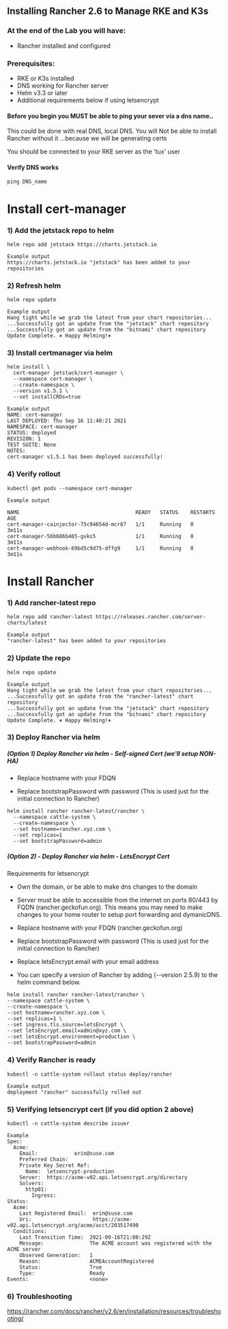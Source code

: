 ## Installing Rancher 2.6 to Manage RKE and K3s

### At the end of the Lab you will have:
* Rancher installed and configured 

### Prerequisites:

  * RKE or K3s installed
  * DNS working for Rancher server
  * Helm v3.3 or later
  * Additional requirements below if using  letsencrypt

#### Before you begin you MUST be able to ping your sever via a dns name..
   This could be done with real DNS, local DNS.
   You will Not be able to install Rancher without it ...because we will be generating certs

   You should be connected to your RKE server as the 'tux' user

#### Verify DNS works
```
ping DNS_name
```

# Install cert-manager


### 1) Add the jetstack repo to helm
```
helm repo add jetstack https://charts.jetstack.io

Example output
https://charts.jetstack.io "jetstack" has been added to your repositories
```

### 2) Refresh helm
```
helm repo update

Example output
Hang tight while we grab the latest from your chart repositories...
...Successfully got an update from the "jetstack" chart repository
...Successfully got an update from the "bitnami" chart repository
Update Complete. ⎈ Happy Helming!⎈
```
### 3) Install certmanager via helm
```
helm install \
  cert-manager jetstack/cert-manager \
  --namespace cert-manager \
  --create-namespace \
  --version v1.5.1 \
  --set installCRDs=true

Example output
NAME: cert-manager
LAST DEPLOYED: Thu Sep 16 11:40:21 2021
NAMESPACE: cert-manager
STATUS: deployed
REVISION: 1
TEST SUITE: None
NOTES:
cert-manager v1.5.1 has been deployed successfully!
```


### 4) Verify rollout
```
kubectl get pods --namespace cert-manager

Example output

NAME                                      READY   STATUS    RESTARTS   AGE
cert-manager-cainjector-75c94654d-mcr87   1/1     Running   0          3m11s
cert-manager-56b686b465-gvks5             1/1     Running   0          3m11s
cert-manager-webhook-69bd5c9d75-dffg9     1/1     Running   0          3m11s
```


# Install Rancher

### 1) Add rancher-latest repo

```
helm repo add rancher-latest https://releases.rancher.com/server-charts/latest

Example output
"rancher-latest" has been added to your repositories
```
### 2) Update the repo
```
helm repo update

Example output
Hang tight while we grab the latest from your chart repositories...
...Successfully got an update from the "rancher-latest" chart repository
...Successfully got an update from the "jetstack" chart repository
...Successfully got an update from the "bitnami" chart repository
Update Complete. ⎈ Happy Helming!⎈
```




### 3) Deploy Rancher via helm

##### (Option 1) Deploy Rancher via helm - Self-signed Cert (we'll setup NON-HA)

* Replace hostname with your FDQN 

* Replace bootstrapPassword with password (This is used just for the initial connection to Rancher)

```
helm install rancher rancher-latest/rancher \
  --namespace cattle-system \
  --create-namespace \
  --set hostname=rancher.xyz.com \
  --set replicas=1
  --set bootstrapPassword=admin
```


##### (Option 2) - Deploy Rancher via helm - LetsEncrypt Cert

Requirements for letsencrypt

* Own the domain, or be able to make dns changes to the domain

* Server must be able to accessible from the internet on ports 80/443 by FQDN (rancher.geckofun.org). This means you may need to make changes to your home router to setup port forwarding and dymanicDNS.

* Replace hostname with your FDQN (rancher.geckofun.org)

* Replace bootstrapPassword with password (This is used just for the initial connection to Rancher)

* Replace letsEncrypt.email with your email address

* You can specify a version of Rancher by adding (--version 2.5.9) to the helm command below. 


```
helm install rancher rancher-latest/rancher \
--namespace cattle-system \
--create-namespace \
--set hostname=rancher.xyz.com \
--set replicas=1 \
--set ingress.tls.source=letsEncrypt \
--set letsEncrypt.email=admin@xyz.com \
--set letsEncrypt.environment=production \
--set bootstrapPassword=admin
```

### 4) Verify Rancher is ready
```
kubectl -n cattle-system rollout status deploy/rancher

Example output
deployment "rancher" successfully rolled out
```

### 5) Verifying letsencrypt cert (if you did option 2 above)

    kubectl -n cattle-system describe issuer

```
Example
Spec:
  Acme:
    Email:            erin@suse.com
    Preferred Chain:  
    Private Key Secret Ref:
      Name:  letsencrypt-production
    Server:  https://acme-v02.api.letsencrypt.org/directory
    Solvers:
      http01:
        Ingress:
Status:
  Acme:
    Last Registered Email:  erin@suse.com
    Uri:                    https://acme-v02.api.letsencrypt.org/acme/acct/203517490
  Conditions:
    Last Transition Time:  2021-09-16T21:08:29Z
    Message:               The ACME account was registered with the ACME server
    Observed Generation:   1
    Reason:                ACMEAccountRegistered
    Status:                True
    Type:                  Ready
Events:                    <none>
```

### 6) Troubleshooting 
https://rancher.com/docs/rancher/v2.6/en/installation/resources/troubleshooting/
